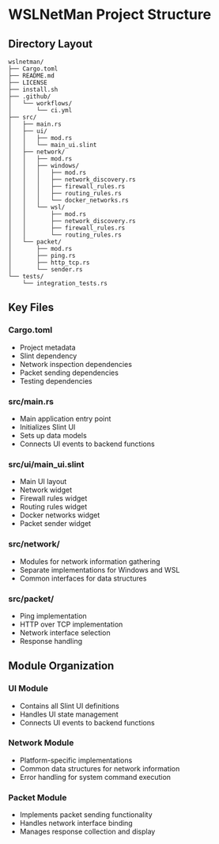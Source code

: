# WSLNetMan Project Structure

## Directory Layout

```
wslnetman/
├── Cargo.toml
├── README.md
├── LICENSE
├── install.sh
├── .github/
│   └── workflows/
│       └── ci.yml
├── src/
│   ├── main.rs
│   ├── ui/
│   │   ├── mod.rs
│   │   └── main_ui.slint
│   ├── network/
│   │   ├── mod.rs
│   │   ├── windows/
│   │   │   ├── mod.rs
│   │   │   ├── network_discovery.rs
│   │   │   ├── firewall_rules.rs
│   │   │   ├── routing_rules.rs
│   │   │   └── docker_networks.rs
│   │   └── wsl/
│   │       ├── mod.rs
│   │       ├── network_discovery.rs
│   │       ├── firewall_rules.rs
│   │       └── routing_rules.rs
│   └── packet/
│       ├── mod.rs
│       ├── ping.rs
│       ├── http_tcp.rs
│       └── sender.rs
└── tests/
    └── integration_tests.rs
```

## Key Files

### Cargo.toml
- Project metadata
- Slint dependency
- Network inspection dependencies
- Packet sending dependencies
- Testing dependencies

### src/main.rs
- Main application entry point
- Initializes Slint UI
- Sets up data models
- Connects UI events to backend functions

### src/ui/main_ui.slint
- Main UI layout
- Network widget
- Firewall rules widget
- Routing rules widget
- Docker networks widget
- Packet sender widget

### src/network/
- Modules for network information gathering
- Separate implementations for Windows and WSL
- Common interfaces for data structures

### src/packet/
- Ping implementation
- HTTP over TCP implementation
- Network interface selection
- Response handling

## Module Organization

### UI Module
- Contains all Slint UI definitions
- Handles UI state management
- Connects UI events to backend functions

### Network Module
- Platform-specific implementations
- Common data structures for network information
- Error handling for system command execution

### Packet Module
- Implements packet sending functionality
- Handles network interface binding
- Manages response collection and display